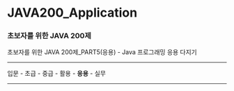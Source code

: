 # JAVA200_Application

### 초보자를 위한 JAVA 200제

초보자를 위한 JAVA 200제_PART5(응용) - Java 프로그래밍 응용 다지기

---

입문 - 초급 - 중급 - 활용 - **응용** - 실무

***
